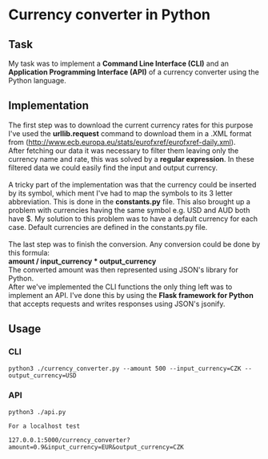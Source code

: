 # Currency converter in Python
## Task
My task was to implement a **Command Line Interface (CLI)** and an **Application Programming Interface (API)** of a currency converter using the Python language.
## Implementation
The first step was to download the current currency rates for this purpose I've used the **urllib.request** command to download them in a .XML format from (http://www.ecb.europa.eu/stats/eurofxref/eurofxref-daily.xml).
<br>
After fetching our data it was necessary to filter them leaving only the currency name and rate, this was solved by a **regular expression**. In these filtered data we could easily find the input and output currency.  
<br>
A tricky part of the implementation was that the currency could be inserted by its symbol, which ment I've had to map the symbols to its 3 letter abbreviation. This is done in the **constants.py** file. This also brought up a problem with currencies having the same symbol e.g. USD and AUD both have $. My solution to this problem was to have a default currency for each case. Default currencies are defined in the constants.py file.  
<br>
The last step was to finish the conversion. Any conversion could be done by this formula:  
**amount / input_currency * output_currency**
<br>
The converted amount was then represented using JSON's library for Python.
<br>
After we've implemented the CLI functions the only thing left was to implement an API. I've done this by using the **Flask framework for Python** that accepts requests and writes responses using JSON's jsonify.
## Usage
### CLI
	python3 ./currency_converter.py --amount 500 --input_currency=CZK --output_currency=USD
### API
	python3 ./api.py

	For a localhost test

	127.0.0.1:5000/currency_converter?amount=0.9&input_currency=EUR&output_currency=CZK
